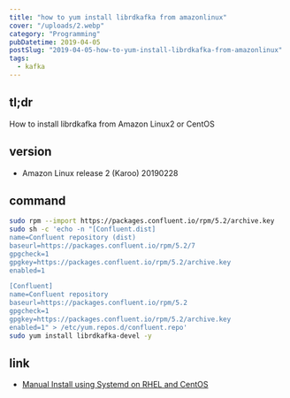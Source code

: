 ```yaml
---
title: "how to yum install librdkafka from amazonlinux"
cover: "/uploads/2.webp"
category: "Programming"
pubDatetime: 2019-04-05
postSlug: "2019-04-05-how-to-yum-install-librdkafka-from-amazonlinux"
tags:
  - kafka
---
```


## tl;dr

How to install librdkafka from Amazon Linux2 or CentOS

## version

- Amazon Linux release 2 (Karoo) 20190228

## command

```bash
sudo rpm --import https://packages.confluent.io/rpm/5.2/archive.key
sudo sh -c 'echo -n "[Confluent.dist]
name=Confluent repository (dist)
baseurl=https://packages.confluent.io/rpm/5.2/7
gpgcheck=1
gpgkey=https://packages.confluent.io/rpm/5.2/archive.key
enabled=1

[Confluent]
name=Confluent repository
baseurl=https://packages.confluent.io/rpm/5.2
gpgcheck=1
gpgkey=https://packages.confluent.io/rpm/5.2/archive.key
enabled=1" > /etc/yum.repos.d/confluent.repo'
sudo yum install librdkafka-devel -y
```

## link

- [Manual Install using Systemd on RHEL and CentOS](https://docs.confluent.io/current/installation/installing_cp/rhel-centos.html#systemd-rhel-centos-install)
